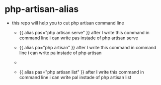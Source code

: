 # php-artisan-alias

* this repo will help you to cut php artisan command line

  * {{ alias pas="php artisan serve" }} after I write this command in command line i can write pas instade of php artisan serve

  * {{ alias pa="php artisan" }} after I write this command in command line i can write pa instade of php artisan
  * 
  * {{ alias pas="php artisan list" }} after I write this command in command line i can write pal instade of php artisan list

